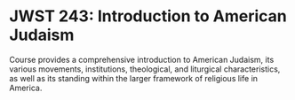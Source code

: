 # JWST 243: Introduction to American Judaism

Course provides a comprehensive introduction to American Judaism, its various movements, institutions, theological, and liturgical characteristics, as well as its standing within the larger framework of religious life in America.